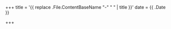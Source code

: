 +++
title = '{{ replace .File.ContentBaseName "-" " " | title }}'
date = {{ .Date }}
<!-- draft = true -->
+++
